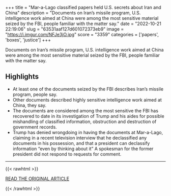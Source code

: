 +++
title = "Mar-a-Lago classified papers held U.S. secrets about Iran and China"
description = "Documents on Iran’s missile program, U.S. intelligence work aimed at China were among the most sensitive material seized by the FBI, people familiar with the matter say."
date = "2022-10-21 22:19:06"
slug = "63531aaf127d601072373eb9"
image = "https://i.imgur.com/NFJe3jO.jpg"
score = "3359"
categories = ['papers', 'boxes', 'justice']
+++

Documents on Iran’s missile program, U.S. intelligence work aimed at China were among the most sensitive material seized by the FBI, people familiar with the matter say.

## Highlights

- At least one of the documents seized by the FBI describes Iran’s missile program, people say.
- Other documents described highly sensitive intelligence work aimed at China, they say.
- The documents are considered among the most sensitive the FBI has recovered to date in its investigation of Trump and his aides for possible mishandling of classified information, obstruction and destruction of government records.
- Trump has denied wrongdoing in having the documents at Mar-a-Lago, claiming in a recent television interview that he declassified any documents in his possession, and that a president can declassify information “even by thinking about it” A spokesman for the former president did not respond to requests for comment.

---

{{< rawhtml >}}
  <p class="article-category">
    <a target="_blank" href="https://www.washingtonpost.com/national-security/2022/10/21/trump-documents-mar-a-lago-iran-china/">READ THE ORIGINAL ARTICLE</a>
  </p>
{{< /rawhtml >}}
